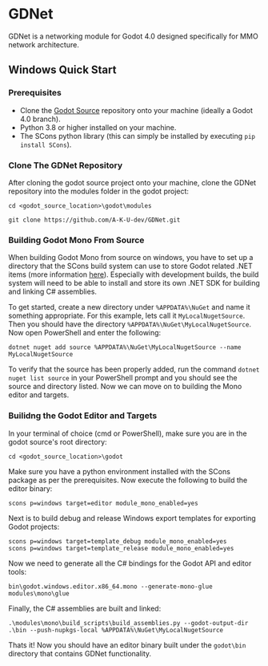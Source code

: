 # GDNet
GDNet is a networking module for Godot 4.0 designed specifically for MMO network architecture.

## Windows Quick Start
### Prerequisites
- Clone the [Godot Source](https://github.com/godotengine/godot) repository onto your machine (ideally a Godot 4.0 branch).
- Python 3.8 or higher installed on your machine.
- The SCons python library (this can simply be installed by executing `pip install SCons`).

### Clone The GDNet Repository
After cloning the godot source project onto your machine, clone the GDNet repository into the modules folder in the godot project:

    cd <godot_source_location>\godot\modules
    
    git clone https://github.com/A-K-U-dev/GDNet.git

### Building Godot Mono From Source
When building Godot Mono from source on windows, you have to set up a directory that the SCons build system can use to store Godot related .NET items (more information [here](https://docs.godotengine.org/en/stable/contributing/development/compiling/compiling_with_dotnet.html)).
Especially with development builds, the build system will need to be able to install and store its own .NET SDK for building and linking C# assemblies.

To get started, create a new directory under `%APPDATA%\NuGet` and name it something appropriate. For this example, lets call it `MyLocalNugetSource`. Then you should have the directory `%APPDATA%\NuGet\MyLocalNugetSource`.
Now open PowerShell and enter the following:

    dotnet nuget add source %APPDATA%\NuGet\MyLocalNugetSource --name MyLocalNugetSource

To verify that the source has been properly added, run the command `dotnet nuget list source` in your PowerShell prompt and you should see the source and directory listed.
Now we can move on to building the Mono editor and targets.

### Builidng the Godot Editor and Targets
In your terminal of choice (cmd or PowerShell), make sure you are in the godot source's root directory:

    cd <godot_source_location>\godot

Make sure you have a python environment installed with the SCons package as per the prerequisites.
Now execute the following to build the editor binary:

    scons p=windows target=editor module_mono_enabled=yes

Next is to build debug and release Windows export templates for exporting Godot projects:

    scons p=windows target=template_debug module_mono_enabled=yes
    scons p=windows target=template_release module_mono_enabled=yes

Now we need to generate all the C# bindings for the Godot API and editor tools:

    bin\godot.windows.editor.x86_64.mono --generate-mono-glue modules\mono\glue

Finally, the C# assemblies are built and linked:

    .\modules\mono\build_scripts\build_assemblies.py --godot-output-dir .\bin --push-nupkgs-local %APPDATA%\NuGet\MyLocalNugetSource

Thats it! Now you should have an editor binary built under the `godot\bin` directory that contains GDNet functionality.
